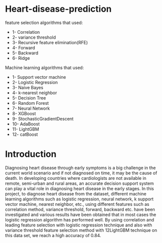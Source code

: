 # Heart-disease-prediction
feature selection algorithms that used:
<ul>
<li>1- Correlation</li>
<li>2- variance threshold</li>
<li>3- Recursive feature elimination(RFE)</li>
<li>4- Forward</li>
<li>5- Backward</li>
<li>6- Ridge</li>
</ul>

Machine learning algorithms that used:
<ul>
<li>1- Support vector machine</li>
<li>2- Logistic Regression</li>
<li>3- Naive Bayes</li>
<li>4- k-nearest neighbor</li>
<li>5- Decision Tree</li>
<li>6- Random Forest</li>
<li>7- Neural Network</li>
<li>8- XGBoost</li>
<li>9- StochasticGradientDescent</li>
<li>10- AdaBoost</li>
<li>11- LightGBM</li>
<li>12- catBoost</li>
</ul>

# Introduction

Diagnosing heart disease through early symptoms is a big challenge in the current world scenario and if not diagnosed on time, it may be the cause of death. In developing countries where cardiologists are not available in remote, semi-urban and rural areas, an accurate decision support system can play a vital role in diagnosing heart disease in the early stages. In this project, to diagnose heart disease from the dataset, different machine learning algorithms such as logistic regression, neural network, k support vector machine, nearest neighbor, etc., using different features such as correlation method, variance threshold, forward, backward etc. have been investigated and various results have been obtained that in most cases the logistic regression algorithm has performed well.
By using correlation and leading feature selection with logistic regression technique and also with variance threshold feature selection method with 12LightGBM technique on this data set, we reach a high accuracy of 0.84.
